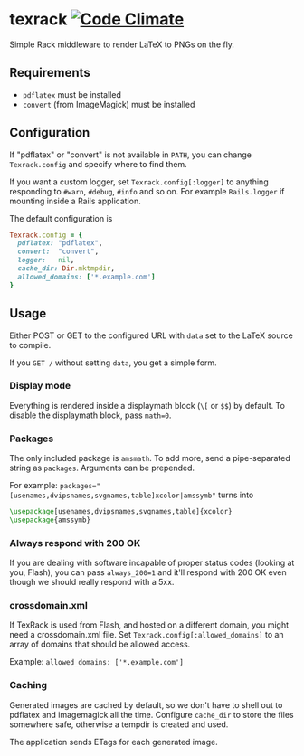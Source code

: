 # texrack [![Code Climate](https://codeclimate.com/github/PerfectlyNormal/texrack.png)](https://codeclimate.com/github/PerfectlyNormal/texrack)

Simple Rack middleware to render LaTeX to PNGs on the fly.

## Requirements

* `pdflatex` must be installed
* `convert` (from ImageMagick) must be installed

## Configuration

If "pdflatex" or "convert" is not available in `PATH`, you can change
`Texrack.config` and specify where to find them.

If you want a custom logger, set `Texrack.config[:logger]` to anything
responding to `#warn`, `#debug`, `#info` and so on.
For example `Rails.logger` if mounting inside a Rails application.

The default configuration is
```ruby
Texrack.config = {
  pdflatex: "pdflatex",
  convert:  "convert",
  logger:   nil,
  cache_dir: Dir.mktmpdir,
  allowed_domains: ['*.example.com']
}
```

## Usage

Either POST or GET to the configured URL with `data` set to the LaTeX source to
compile.

If you `GET /` without setting `data`, you get a simple form.

### Display mode
Everything is rendered inside a displaymath block (`\[` or `$$`) by default.
To disable the displaymath block, pass `math=0`.

### Packages
The only included package is `amsmath`.
To add more, send a pipe-separated string as `packages`.
Arguments can be prepended.

For example: `packages="[usenames,dvipsnames,svgnames,table]xcolor|amssymb"`
turns into
```latex
\usepackage[usenames,dvipsnames,svgnames,table]{xcolor}
\usepackage{amssymb}
```

### Always respond with 200 OK
If you are dealing with software incapable of proper status codes (looking at
you, Flash), you can pass `always_200=1` and it'll respond with 200 OK even
though we should really respond with a 5xx.

### crossdomain.xml
If TexRack is used from Flash, and hosted on a different domain, you might need a crossdomain.xml file.
Set `Texrack.config[:allowed_domains]` to an array of domains that should be allowed access.

Example:
`allowed_domains: ['*.example.com']`

### Caching
Generated images are cached by default, so we don't have to shell out to
pdflatex and imagemagick all the time. Configure `cache_dir` to store the
files somewhere safe, otherwise a tempdir is created and used.

The application sends ETags for each generated image.

